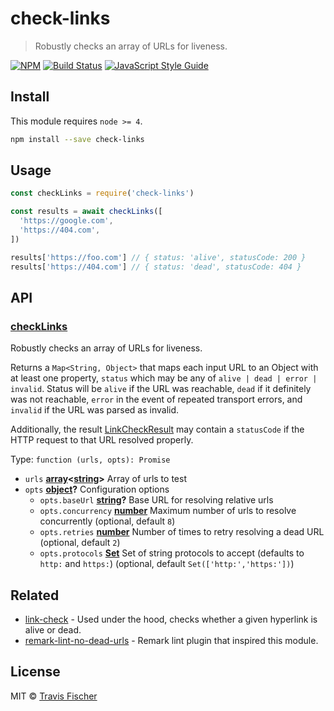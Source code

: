 # check-links

> Robustly checks an array of URLs for liveness.

[![NPM](https://img.shields.io/npm/v/check-links.svg)](https://www.npmjs.com/package/check-links) [![Build Status](https://travis-ci.com/transitive-bullshit/check-links.svg?branch=master)](https://travis-ci.com/transitive-bullshit/check-links) [![JavaScript Style Guide](https://img.shields.io/badge/code_style-standard-brightgreen.svg)](https://standardjs.com)

## Install

This module requires `node >= 4`.

```bash
npm install --save check-links
```

## Usage

```js
const checkLinks = require('check-links')

const results = await checkLinks([
  'https://google.com',
  'https://404.com',
])

results['https://foo.com'] // { status: 'alive', statusCode: 200 }
results['https://404.com'] // { status: 'dead', statusCode: 404 }
```

## API

<!-- Generated by documentation.js. Update this documentation by updating the source code. -->

### [checkLinks](https://github.com/transitive-bullshit/check-links/blob/48bf729d6e12a8c4a3a3299a3a4017148e839c21/index.js#L41-L80)

Robustly checks an array of URLs for liveness.

Returns a `Map<String, Object>` that maps each input URL to an Object with at least
one property, `status` which may be any of `alive | dead | error | invalid`. Status
will be `alive` if the URL was reachable, `dead` if it definitely was not reachable,
`error` in the event of repeated transport errors, and `invalid` if the URL was parsed
as invalid.

Additionally, the result [LinkCheckResult](https://github.com/tcort/link-check/blob/master/lib/LinkCheckResult.js)
may contain a `statusCode` if the HTTP request to that URL resolved properly.

Type: `function (urls, opts): Promise`

-   `urls` **[array](https://developer.mozilla.org/docs/Web/JavaScript/Reference/Global_Objects/Array)&lt;[string](https://developer.mozilla.org/docs/Web/JavaScript/Reference/Global_Objects/String)>** Array of urls to test
-   `opts` **[object](https://developer.mozilla.org/docs/Web/JavaScript/Reference/Global_Objects/Object)?** Configuration options
    -   `opts.baseUrl` **[string](https://developer.mozilla.org/docs/Web/JavaScript/Reference/Global_Objects/String)?** Base URL for resolving relative urls
    -   `opts.concurrency` **[number](https://developer.mozilla.org/docs/Web/JavaScript/Reference/Global_Objects/Number)** Maximum number of urls to resolve concurrently (optional, default `8`)
    -   `opts.retries` **[number](https://developer.mozilla.org/docs/Web/JavaScript/Reference/Global_Objects/Number)** Number of times to retry resolving a dead URL (optional, default `2`)
    -   `opts.protocols` **[Set](https://developer.mozilla.org/docs/Web/JavaScript/Reference/Global_Objects/Set)** Set of string protocols to accept (defaults to `http:` and `https:`) (optional, default `Set(['http:','https:'])`)

## Related

-   [link-check](https://github.com/tcort/link-check) - Used under the hood, checks whether a given hyperlink is alive or dead.
-   [remark-lint-no-dead-urls](https://github.com/davidtheclark/remark-lint-no-dead-urls) - Remark lint plugin that inspired this module.

## License

MIT © [Travis Fischer](https://github.com/transitive-bullshit)
